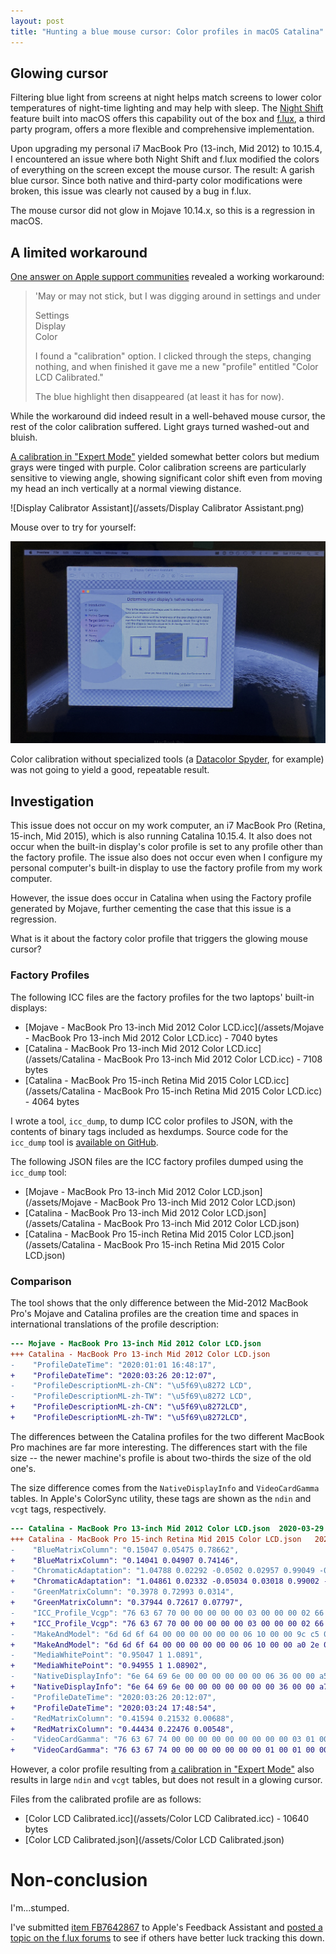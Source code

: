 ```yaml
---
layout: post
title: "Hunting a blue mouse cursor: Color profiles in macOS Catalina"
---
```


## Glowing cursor
Filtering blue light from screens at night helps match screens to lower color
temperatures of night-time lighting and may help with sleep.  The [Night
Shift](https://support.apple.com/en-us/HT207513) feature built into macOS
offers this capability out of the box and [f.lux](https://justgetflux.com/), a
third party program, offers a more flexible and comprehensive implementation.

Upon upgrading my personal i7 MacBook Pro (13-inch, Mid 2012) to 10.15.4, I
encountered an issue where both Night Shift and f.lux modified the colors of
everything on the screen except the mouse cursor.  The result: A garish blue
cursor.  Since both native and third-party color modifications were broken,
this issue was clearly not caused by a bug in f.lux.

The mouse cursor did not glow in Mojave 10.14.x, so this is a regression in
macOS.

## A limited workaround
[One answer on Apple support
communities](https://discussions.apple.com/thread/250815800?answerId=250815800021#250815800021)
revealed a working workaround:

> 'May or may not stick, but I was digging around in settings and under 
>
> Settings<br/>
> Display<br/>
> Color<br/>
> 
> I found a "calibration" option. I clicked through the steps, changing nothing, and when finished it gave me a new "profile" entitled "Color LCD Calibrated."
> 
> The blue highlight then disappeared (at least it has for now).

While the workaround did indeed result in a well-behaved mouse cursor, the rest
of the color calibration suffered.  Light grays turned washed-out and bluish. 

[A calibration in "Expert
Mode"](https://osxdaily.com/2015/10/14/access-expert-mode-screen-color-calibrator-mac-os-x/)
yielded somewhat better colors but medium grays were tinged with purple.  Color
calibration screens are particularly sensitive to viewing angle, showing
significant color shift even from moving my head an inch vertically at a
normal viewing distance.

![Display Calibrator Assistant](/assets/Display Calibrator Assistant.png)

Mouse over to try for yourself:

<script type="text/javascript">
    function mouseover(image) {
        image.src = "/assets/MacBook Pro Viewing Angle 2.jpg";
    }
    function mouseout(image) {
        image.src = "/assets/MacBook Pro Viewing Angle 1.jpg";
    }
</script>
<img alt="Display Calibrator Assistant screen comparison"
     src="/assets/MacBook Pro Viewing Angle 1.jpg"
     onmouseover="mouseover(this)" 
     onmouseout="mouseout(this)"
/>

Color calibration without specialized tools (a [Datacolor
Spyder](https://spyderx.datacolor.com/shop/), for example) was not going to
yield a good, repeatable result.

## Investigation
This issue does not occur on my work computer, an i7 MacBook Pro (Retina,
15-inch, Mid 2015), which is also running Catalina 10.15.4.  It also does not
occur when the built-in display's color profile is set to any profile other
than the factory profile.  The issue also does not occur even when I configure
my personal computer's built-in display to use the factory profile from my work
computer.

However, the issue does occur in Catalina when using the Factory profile
generated by Mojave, further cementing the case that this issue is a
regression.

What is it about the factory color profile that triggers the glowing mouse
cursor?

### Factory Profiles
The following ICC files are the factory profiles for the two laptops' built-in
displays:

* [Mojave - MacBook Pro 13-inch Mid 2012 Color LCD.icc](/assets/Mojave - MacBook Pro 13-inch Mid 2012 Color LCD.icc) - 7040 bytes
* [Catalina - MacBook Pro 13-inch Mid 2012 Color LCD.icc](/assets/Catalina - MacBook Pro 13-inch Mid 2012 Color LCD.icc) - 7108 bytes
* [Catalina - MacBook Pro 15-inch Retina Mid 2015 Color LCD.icc](/assets/Catalina - MacBook Pro 15-inch Retina Mid 2015 Color LCD.icc) - 4064 bytes

I wrote a tool, `icc_dump`, to dump ICC color profiles to JSON, with the
contents of binary tags included as hexdumps.  Source code for the `icc_dump`
tool is [available on GitHub](https://github.com/mplough/icc_dump).

The following JSON files are the ICC factory profiles dumped using the
`icc_dump` tool:

* [Mojave - MacBook Pro 13-inch Mid 2012 Color LCD.json](/assets/Mojave - MacBook Pro 13-inch Mid 2012 Color LCD.json)
* [Catalina - MacBook Pro 13-inch Mid 2012 Color LCD.json](/assets/Catalina - MacBook Pro 13-inch Mid 2012 Color LCD.json)
* [Catalina - MacBook Pro 15-inch Retina Mid 2015 Color LCD.json](/assets/Catalina - MacBook Pro 15-inch Retina Mid 2015 Color LCD.json)

### Comparison
The tool shows that the only difference between the Mid-2012 MacBook Pro's
Mojave and Catalina profiles are the creation time and spaces in international
translations of the profile description:

```diff
--- Mojave - MacBook Pro 13-inch Mid 2012 Color LCD.json
+++ Catalina - MacBook Pro 13-inch Mid 2012 Color LCD.json
-    "ProfileDateTime": "2020:01:01 16:48:17",
+    "ProfileDateTime": "2020:03:26 20:12:07",
-    "ProfileDescriptionML-zh-CN": "\u5f69\u8272 LCD",
-    "ProfileDescriptionML-zh-TW": "\u5f69\u8272 LCD",
+    "ProfileDescriptionML-zh-CN": "\u5f69\u8272LCD",
+    "ProfileDescriptionML-zh-TW": "\u5f69\u8272LCD",
```

The differences between the Catalina profiles for the two different MacBook Pro
machines are far more interesting.  The differences start with the file size --
the newer machine's profile is about two-thirds the size of the old one's.

The size difference comes from the `NativeDisplayInfo` and `VideoCardGamma`
tables.  In Apple's ColorSync utility, these tags are shown as the `ndin` and
`vcgt` tags, respectively.

```diff
--- Catalina - MacBook Pro 13-inch Mid 2012 Color LCD.json	2020-03-29 00:10:47.000000000 -0400
+++ Catalina - MacBook Pro 15-inch Retina Mid 2015 Color LCD.json	2020-03-29 00:10:42.000000000 -0400
-    "BlueMatrixColumn": "0.15047 0.05475 0.78662",
+    "BlueMatrixColumn": "0.14041 0.04907 0.74146",
-    "ChromaticAdaptation": "1.04788 0.02292 -0.0502 0.02957 0.99049 -0.01706 -0.00923 0.01508 0.75165",
+    "ChromaticAdaptation": "1.04861 0.02332 -0.05034 0.03018 0.99002 -0.01714 -0.00922 0.01503 0.75172",
-    "GreenMatrixColumn": "0.3978 0.72993 0.0314",
+    "GreenMatrixColumn": "0.37944 0.72617 0.07797",
-    "ICC_Profile_Vcgp": "76 63 67 70 00 00 00 00 00 03 00 00 00 02 66 66 00 03 00 00 00 02 66 66 00 03 00 00 00 02 66 66 00 00 00 02 19 98 ff ff 00 00 00 01 5c 28 00 00 00 00 00 01 bd 70 00 00",
+    "ICC_Profile_Vcgp": "76 63 67 70 00 00 00 00 00 03 00 00 00 02 66 66 00 03 00 00 00 02 66 66 00 03 00 00 00 02 66 66 00 00 00 02 33 33 34 00 00 00 00 02 33 33 34 00 00 00 00 02 33 33 34 00",
-    "MakeAndModel": "6d 6d 6f 64 00 00 00 00 00 00 06 10 00 00 9c c5 00 00 00 00 c6 7a e3 80 00 00 00 00 00 00 00 00 00 00 00 00 00 00 00 00",
+    "MakeAndModel": "6d 6d 6f 64 00 00 00 00 00 00 06 10 00 00 a0 2e 00 00 00 00 d0 e5 ee 00 00 00 00 00 00 00 00 00 00 00 00 00 00 00 00 00",
-    "MediaWhitePoint": "0.95047 1 1.0891",
+    "MediaWhitePoint": "0.94955 1 1.08902",
-    "NativeDisplayInfo": "6e 64 69 6e 00 00 00 00 00 00 06 36 00 00 a5 46 00 00 56 94 00 00 53 39 00 00 a5 8e 00 00 25 a8 00 00 0d 3c 00 00 50 0d 00 00 54 39 00 02 19 99 00 01 bd 70 00 01 5c 28 00 03 01 00 00 02 00 00 00 1e 00 41 00 62 00 83 00 a4 00 c5 00 e6 01 06 01 27 01 49 01 6b 01 8d 01 af 01 d1 01 f4 02 17 02 3b 02 5f 02 83 02 a8 02 ce 02 f3 03 1a 03 41 03 68 03 90 03 b8 03 e2 04 0b 04 36 04 61 04 8d 04 b9 04 e7 05 15 05 45 05 75 05 a6 05 d8 06 0c 06 41 06 77 06 ae 06 e8 07 22 07 5f 07 9e 07 de 08 22 08 68 08 b0 08 fd 09 4c 09 a0 09 f6 0a 50 0a ad 0b 0d 0b 6e 0b d2 0c 38 0c a1 0d 0b 0d 76 0d e3 0e 51 0e c1 0f 32 0f a4 10 19 10 90 11 09 11 85 12 02 12 82 13 05 13 89 14 10 14 99 15 25 15 b3 16 44 16 d8 17 6f 18 08 18 a4 19 43 19 e4 1a 87 1b 2d 1b d5 1c 7f 1d 2c 1d dc 1e 8e 1f 44 1f fd 20 ba 21 7a 22 3e 23 05 23 cf 24 9c 25 6b 26 3d 27 12 27 ea 28 c4 29 a2 2a 82 2b 65 2c 4c 2d 39 2e 2e 2f 2f 30 3e 31 55 32 6c 33 83 34 9a 35 b5 36 d3 37 f6 39 1d 3a 47 3b 76 3c a9 3d df 3f 19 40 57 41 99 42 df 44 28 45 75 46 c6 48 1a 49 67 4a 95 4b 97 4c 76 4d 40 4d ff 4e c1 4f 8c 50 6a 51 69 52 84 53 b0 54 e4 56 1a 57 53 58 8e 59 cc 5b 0d 5c 51 5d 96 5e d8 60 0f 61 33 62 47 63 55 64 64 65 7f 66 ab 67 e8 69 31 6a 81 6b d3 6d 28 6e 80 6f da 71 37 72 96 73 f8 75 57 76 ac 77 ed 79 17 7a 30 7b 42 7c 59 7d 7f 7e b9 80 09 81 68 82 cd 84 36 85 a2 87 0f 88 7e 89 e7 8b 41 8c 84 8d b5 8e e0 90 0e 91 4e 92 b0 94 34 95 c5 97 4e 98 cd 9a 48 9b c6 9d 51 9e f8 a0 c8 a2 be a4 b2 a6 97 a8 7a aa 69 ac 5b ae 41 b0 15 b1 e1 b3 ad b5 7f b7 5e b9 5a bb 7c bd b7 bf f9 c2 39 c4 6d c6 8a c8 99 ca a4 cc af ce be d0 d1 d2 e7 d5 08 d7 3d d9 8d db f4 de 5a e0 b5 e3 0b e5 61 e7 ba ea 08 ec 27 ee 00 ef 9d f1 1e f2 98 f4 1c f5 b6 f7 6d f9 35 fa fc fc b6 fe 5f ff ff 00 00 00 24 00 4b 00 71 00 96 00 bc 00 e2 01 08 01 2e 01 54 01 7a 01 a2 01 c9 01 f1 02 19 02 42 02 6b 02 95 02 c0 02 eb 03 16 03 43 03 70 03 9d 03 cc 03 fb 04 2b 04 5c 04 8e 04 c1 04 f5 05 2a 05 61 05 98 05 d1 06 0b 06 47 06 85 06 c4 07 06 07 4a 07 8f 07 d8 08 24 08 73 08 c5 09 1c 09 77 09 d6 0a 39 0a a0 0b 0a 0b 77 0b e7 0c 58 0c cd 0d 43 0d bc 0e 38 0e b6 0f 36 0f b9 10 3f 10 c6 11 4f 11 d9 12 65 12 f2 13 82 14 14 14 a8 15 3f 15 d9 16 75 17 14 17 b6 18 5a 19 02 19 ac 1a 59 1b 09 1b bc 1c 73 1d 2c 1d e8 1e a7 1f 69 20 2e 20 f6 21 c1 22 8f 23 5f 24 33 25 0a 25 e4 26 c2 27 a4 28 89 29 73 2a 60 2b 51 2c 45 2d 3c 2e 37 2f 35 30 36 31 3a 32 42 33 4d 34 5b 35 6e 36 86 37 a6 38 cf 39 fe 3b 34 3c 6f 3d ae 3e f2 40 39 41 84 42 d3 44 27 45 7f 46 db 48 3b 49 9d 4a fd 4c 50 4d 93 4e ca 4f fc 51 2e 52 64 53 9e 54 da 56 1a 57 5c 58 a1 59 ea 5b 35 5c 83 5d d3 5f 25 60 73 61 bc 62 fe 64 3d 65 7d 66 c1 68 09 69 56 6a a5 6b f7 6d 4c 6e a3 6f fc 71 59 72 b8 74 19 75 7c 76 da 78 30 79 7b 7a bd 7b fa 7d 3a 7e 81 7f ce 81 22 82 79 83 d3 85 30 86 8e 87 ee 89 4e 8a aa 8b fb 8d 40 8e 7c 8f b5 90 f5 92 44 93 a2 95 09 96 72 97 d8 99 3e 9a a3 9c 08 9d 6f 9e d6 a0 3d a1 a6 a3 14 a4 89 a6 06 a7 8e a9 1e aa b4 ac 4d ad e3 af 78 b1 0b b2 9f b4 34 b5 ca b7 60 b8 f5 ba 88 bc 1c bd b5 bf 57 c1 02 c2 b5 c4 69 c6 1c c7 ce c9 80 cb 34 cc ea ce a3 d0 5b d2 11 d3 bf d5 63 d7 00 d8 9b da 39 db dd dd 87 df 32 e0 df e2 8c e4 3b e5 ec e7 9e e9 4e ea f5 ec 88 ed f9 ef 49 f0 85 f1 b1 f2 ce f3 e8 f4 ff f6 18 f7 33 f8 54 f9 7c fa aa fb ea fd 38 fe 95 ff ff 00 00 00 29 00 54 00 7f 00 a9 00 d3 00 fe 01 29 01 54 01 80 01 ac 01 d8 02 06 02 34 02 62 02 91 02 c1 02 f2 03 23 03 56 03 89 03 bd 03 f3 04 29 04 60 04 99 04 d3 05 0f 05 4c 05 8b 05 cb 06 0d 06 52 06 99 06 e2 07 2d 07 7d 07 cf 08 26 08 81 08 e1 09 47 09 b2 0a 24 0a 9b 0b 16 0b 95 0c 16 0c 9a 0d 1f 0d a6 0e 30 0e bc 0f 4c 0f df 10 75 11 0f 11 ac 12 4d 12 f1 13 99 14 44 14 f2 15 a3 16 56 17 0b 17 c1 18 7a 19 36 19 f6 1a b9 1b 7f 1c 49 1d 17 1d e8 1e bd 1f 95 20 72 21 51 22 34 23 1a 24 04 24 f2 25 e3 26 d9 27 d2 28 cf 29 d0 2a d5 2b de 2c eb 2d fc 2f 12 30 2c 31 4a 32 6c 33 93 34 be 35 ed 37 20 38 57 39 92 3a d2 3c 15 3d 5d 3e aa 3f fb 41 50 42 aa 44 09 45 6d 46 d7 48 4a 49 c6 4b 4c 4c d8 4e 69 50 00 51 9b 53 3c 54 e2 56 8e 58 3f 59 f5 5b b1 5d 72 5f 36 60 f2 62 9b 64 2b 65 ad 67 2a 68 a6 6a 26 6b a9 6d 2f 6e b9 70 47 71 d8 73 6d 75 06 76 a2 78 41 79 df 7b 78 7d 06 7e 8e 80 14 81 99 83 22 84 ad 86 3b 87 cd 89 63 8b 01 8c ab 8e 5c 90 06 91 9b 93 1e 94 95 96 07 97 77 98 e7 9a 5a 9b d3 9d 58 9e f4 a0 a9 a2 65 a4 07 a5 8a a6 f6 a8 58 a9 b5 ab 14 ac 74 ad d6 af 39 b0 9e b2 05 b3 6e b4 d9 b6 47 b7 b9 b9 30 ba aa bc 24 bd 9b bf 0e c0 7d c1 ea c3 57 c4 c4 c6 32 c7 a1 c9 12 ca 84 cb f7 cd 6c ce e4 d0 5d d1 d9 d3 57 d4 d7 d6 54 d7 c9 d9 32 da 92 db eb dd 3e de 8e df dd e1 2d e2 7e e3 d0 e5 23 e6 78 e7 cd e9 23 ea 76 eb c0 ec fe ee 31 ef 4a f0 59 f1 59 f2 4e f3 3c f4 23 f5 07 f5 e2 f6 ba f7 80 f8 3d f8 f0 f9 81 fa 12 fa a0 fb 09 fb 71 fb d9 fc 42 fc 99 fc e8 fd 37 fd 85 fd d4 fe 23 fe 69 fe ad fe f0 ff 34 ff 78 ff bb ff ff",
+    "NativeDisplayInfo": "6e 64 69 6e 00 00 00 00 00 00 00 36 00 00 a7 40 00 00 55 80 00 00 4c c0 00 00 9e c0 00 00 25 80 00 00 0c c0 00 00 50 00 00 00 54 40 00 02 33 33 00 02 33 33 00 02 33 33 00 00 00 00 00 00",
-    "ProfileDateTime": "2020:03:26 20:12:07",
+    "ProfileDateTime": "2020:03:24 17:48:54",
-    "RedMatrixColumn": "0.41594 0.21532 0.00688",
+    "RedMatrixColumn": "0.44434 0.22476 0.00548",
-    "VideoCardGamma": "76 63 67 74 00 00 00 00 00 00 00 00 00 03 01 00 00 02 00 00 00 03 00 0d 00 20 00 3c 00 62 00 93 00 ce 01 12 01 58 01 a8 02 02 02 6d 02 e3 03 65 03 f2 04 8b 05 30 05 e0 06 9d 07 6a 08 44 09 26 0a 0e 0b 02 0c 03 0d 11 0e 2b 0f 49 10 72 11 a1 12 dd 14 1e 15 62 16 b2 18 04 19 60 1a c0 1c 1f 1d 89 1e f1 20 5d 21 cb 23 3a 24 a5 26 14 27 80 28 e7 2a 4e 2b af 2d 0e 2e 63 2f b3 30 fb 32 3b 33 73 34 9f 35 c4 36 e1 37 f9 39 0c 3a 1a 3b 2a 3c 38 3d 44 3e 4e 3f 5a 40 68 41 76 42 86 43 96 44 a8 45 ba 46 ca 47 da 48 e8 49 f7 4b 04 4c 10 4d 1c 4e 27 4f 31 50 3a 51 42 52 49 53 4e 54 52 55 55 56 57 57 58 58 59 59 5a 5a 5a 5b 5a 5c 5a 5d 5a 5e 58 5f 56 60 52 61 4d 62 46 63 3e 64 35 65 2a 66 1f 67 13 68 07 68 fb 69 ee 6a e1 6b d4 6c c7 6d b9 6e ab 6f 9d 70 8d 71 79 72 61 73 41 74 19 74 ee 75 c1 76 97 77 6f 78 4a 79 23 79 fd 7a d7 7b af 7c 88 7d 60 7e 37 7f 0e 7f e5 80 bb 81 92 82 68 83 3d 84 13 84 e8 85 be 86 93 87 68 88 3c 89 16 89 fd 8b 04 8c 3e 8d ad 8f 38 90 b2 91 fd 93 1f 94 2b 95 2e 96 30 97 31 98 33 99 34 9a 35 9b 35 9c 36 9d 3a 9e 46 9f 65 a0 98 a1 d8 a3 15 a4 41 a5 5d a6 6e a7 7a a8 86 a9 91 aa 9b ab a5 ac af ad b9 ae c3 af d2 b0 ed b2 21 b3 70 b4 d0 b6 29 b7 6c b8 98 b9 b6 ba cf bb e7 bc fe be 16 bf 31 c0 56 c1 92 c2 e8 c4 48 c5 9b c6 cd c7 e1 c8 f0 ca 06 cb 25 cc 47 cd 64 ce 73 cf 6c d0 55 d1 37 d2 1e d3 0a d3 f9 d4 e3 d5 cd d6 bf d7 ba d8 bc d9 bf da c1 db be dc af dd 91 de 6c df 42 e0 19 e0 f2 e1 d0 e2 b9 e3 a8 e4 9b e5 90 e6 85 e7 79 e8 6d e9 60 ea 4d eb 33 ec 12 ec eb ed c6 ee a4 ef 86 f0 6a f1 4e f2 34 f3 22 f4 29 f5 5d f6 be f8 30 f9 94 fa df fc 19 fd 58 fe a4 ff ff 00 00 00 02 00 0b 00 1b 00 32 00 52 00 7a 00 ac 00 e6 01 27 01 6f 01 c0 02 1b 02 82 02 f2 03 70 03 f8 04 88 05 21 05 c5 06 74 07 2e 07 f3 08 c2 09 9d 0a 7d 0b 64 0c 58 0d 53 0e 58 0f 62 10 75 11 8b 12 a8 13 d0 14 f8 16 27 17 5d 18 93 19 cf 1b 0d 1c 4c 1d 8c 1e ce 20 0d 21 51 22 91 23 d0 25 0b 26 45 27 76 28 a6 29 d1 2a f4 2c 10 2d 28 2e 34 2f 39 30 39 31 33 32 29 33 1e 34 10 35 01 35 f4 36 e5 37 d7 38 c8 39 b9 3a a9 3b 9a 3c 8b 3d 7b 3e 6a 3f 5b 40 4e 41 42 42 37 43 2e 44 24 45 1a 46 10 47 06 47 fb 48 f0 49 e5 4a d8 4b cc 4c be 4d b0 4e a2 4f 93 50 84 51 73 52 61 53 50 54 3e 55 2b 56 18 57 05 57 f1 58 dc 59 c8 5a b3 5b 9f 5c 89 5d 73 5e 5d 5f 45 60 2c 61 13 61 f8 62 dd 63 c1 64 a4 65 88 66 6b 67 4d 68 2f 69 11 69 f3 6a d5 6b b6 6c 98 6d 79 6e 58 6f 36 70 12 70 e9 71 bf 72 93 73 64 74 35 75 05 75 d6 76 a5 77 75 78 45 79 14 79 e3 7a b2 7b 80 7c 4e 7d 1c 7d ea 7e ba 7f 8d 80 6a 81 52 82 44 83 3d 84 3a 85 36 86 30 87 2b 88 25 89 1f 8a 19 8b 12 8c 0b 8d 04 8d fd 8e f6 8f f1 90 f2 91 f9 93 07 94 18 95 28 96 37 97 44 98 50 99 5b 9a 67 9b 72 9c 7d 9d 87 9e 92 9f 9c a0 a7 a1 b8 a2 d2 a3 f9 a5 29 a6 5c a7 8b a8 b5 a9 da aa fe ac 21 ad 45 ae 68 af 8d b0 b7 b1 ee b3 35 b4 85 b5 d1 b7 0d b8 3d b9 69 ba 99 bb cb bc ff be 35 bf 6c c0 a4 c1 dc c3 11 c4 40 c5 69 c6 8b c7 aa c8 c8 c9 e9 cb 0d cc 33 cd 5a ce 82 cf ac d0 d7 d2 06 d3 34 d4 5f d5 84 d6 a4 d7 c4 d8 e6 da 0a db 2f dc 54 dd 79 de 9e df c7 e0 f7 e2 31 e3 72 e4 b3 e5 f2 e7 2c e8 67 e9 a3 ea df ec 1b ed 58 ee 9c ef f0 f1 76 f3 2d f5 12 f7 0a f9 02 fa eb fc bb fe 69 ff ff 00 00 00 02 00 0a 00 17 00 2c 00 48 00 6b 00 97 00 ca 01 06 01 47 01 91 01 e3 02 3d 02 a1 03 0d 03 85 04 07 04 92 05 26 05 c0 06 64 07 12 07 c9 08 88 09 4e 0a 1f 0a f9 0b d4 0c b8 0d a5 0e 99 0f 92 10 8f 11 92 12 9a 13 a5 14 b6 15 c8 16 de 17 f9 19 12 1a 2d 1b 46 1c 61 1d 7c 1e 97 1f ae 20 c2 21 d4 22 e5 23 ed 24 f2 25 f0 26 e8 27 d8 28 c2 29 a5 2a 83 2b 5a 2c 2f 2d 01 2d d2 2e a4 2f 77 30 4a 31 20 31 f7 32 ce 33 a6 34 7e 35 55 36 2c 37 02 37 d8 38 ad 39 82 3a 56 3b 2a 3b fd 3c d0 3d a3 3e 77 3f 4a 40 1f 40 f5 41 cc 42 a5 43 7e 44 56 45 2e 46 05 46 dc 47 b4 48 8a 49 60 4a 36 4b 0b 4b e0 4c b5 4d 89 4e 5d 4f 31 50 05 50 d9 51 ac 52 80 53 53 54 25 54 f6 55 c8 56 9a 57 6b 58 3b 59 0b 59 db 5a ab 5b 7a 5c 48 5d 16 5d e4 5e b1 5f 7f 60 4b 61 17 61 e3 62 ae 63 7a 64 46 65 11 65 db 66 a6 67 71 68 3b 69 04 69 ce 6a 97 6b 60 6c 29 6c f1 6d b8 6e 80 6f 46 70 09 70 cc 71 8c 72 4a 73 08 73 c5 74 82 75 3e 75 fb 76 b7 77 73 78 2e 78 e9 79 a4 7a 5f 7b 1a 7b d4 7c 8e 7d 48 7e 02 7e be 7f 7e 80 48 81 1d 81 fb 82 e0 83 c8 84 b1 85 9b 86 84 87 6d 88 56 89 3e 8a 26 8b 0d 8b f5 8c dc 8d c3 8e aa 8f 94 90 81 91 77 92 72 93 70 94 71 95 71 96 71 97 71 98 70 99 6e 9a 69 9b 60 9c 53 9d 4a 9e 4c 9f 5d a0 79 a1 9d a2 c5 a3 ee a5 15 a6 37 a7 4c a8 52 a9 51 aa 5b ab 7b ac b4 ad fb af 47 b0 93 b1 df b3 2b b4 76 b5 c1 b7 0b b8 53 b9 98 ba db bc 21 bd 6c be bd c0 13 c1 6a c2 c3 c4 1b c5 74 c6 ce c8 26 c9 7d ca d4 cc 2a cd 82 ce e3 d0 56 d1 d6 d3 63 d4 f5 d6 88 d8 1a d9 ad db 40 dc d6 de 80 e0 4d e2 53 e4 90 e6 f7 e9 94 ec c5 f1 54 f7 d9 ff ff"
+    "VideoCardGamma": "76 63 67 74 00 00 00 00 00 00 00 01 00 01 00 00 00 00 00 00 00 01 00 00 00 01 00 00 00 00 00 00 00 01 00 00 00 01 00 00 00 00 00 00 00 01 00 00"
```

However, a color profile resulting from [a calibration in "Expert
Mode"](https://osxdaily.com/2015/10/14/access-expert-mode-screen-color-calibrator-mac-os-x/)
also results in large `ndin` and `vcgt` tables, but does not result in a
glowing cursor.

Files from the calibrated profile are as follows:

* [Color LCD Calibrated.icc](/assets/Color LCD Calibrated.icc) - 10640 bytes
* [Color LCD Calibrated.json](/assets/Color LCD Calibrated.json)

# Non-conclusion
I'm...stumped.

I've submitted [item
FB7642867](https://feedbackassistant.apple.com/feedback/7642867) to Apple's
Feedback Assistant and [posted a topic on the f.lux
forums](https://forum.justgetflux.com/topic/7429/i-did-a-detailed-investigation-of-the-glowing-blue-mouse-cursor-issue)
to see if others have better luck tracking this down.
